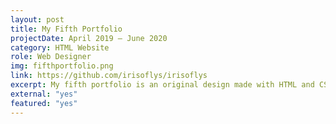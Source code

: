 ```yaml
---
layout: post
title: My Fifth Portfolio
projectDate: April 2019 – June 2020
category: HTML Website
role: Web Designer
img: fifthportfolio.png
link: https://github.com/irisoflys/irisoflys
excerpt: My fifth portfolio is an original design made with HTML and CSS. The portfolio section is in a grid of four columns. Each project photo has a short summary below it. There are also multiple pages that can be accessed through a standard navigation bar. It was an attempt at minimalism with function over form, but it eventually looked too cluttered for my taste.
external: "yes"
featured: "yes"
---
```

